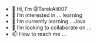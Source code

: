 - 👋 Hi, I’m @TarekAli007
- 👀 I’m interested in ... learning
- 🌱 I’m currently learning ...Java
- 💞️ I’m looking to collaborate on ...
- 📫 How to reach me ...

<!---
TarekAli007/TarekAli007 is a ✨ special ✨ repository because its `README.md` (this file) appears on your GitHub profile.
You can click the Preview link to take a look at your changes.
--->
